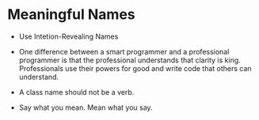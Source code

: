 # Meaningful Names
<!-- TOC -->

- Use Intetion-Revealing Names

- One difference between a smart programmer and a professional programmer is that
the professional understands that clarity is king. Professionals use their powers for good
and write code that others can understand. 

-  A class name should not be a verb.

- Say what you mean. Mean what you say.
